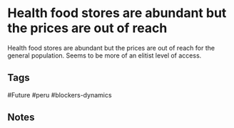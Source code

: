 # Health food stores are abundant but the prices are out of reach

Health food stores are abundant but the prices are out of reach for the general population. Seems to be more of an elitist level of access.

## Tags
#Future #peru #blockers-dynamics

## Notes
<!-- Add your notes here -->
